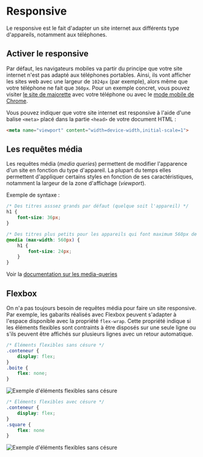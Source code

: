 # Responsive

Le responsive est le fait d'adapter un site internet aux différents type d'appareils, notamment aux téléphones.

## Activer le responsive

Par défaut, les navigateurs mobiles va partir du principe que votre site internet n'est pas adapté aux téléphones portables. Ainsi, ils vont afficher les sites web avec une largeur de `1024px` (par exemple), alors même que votre téléphone ne fait que `360px`. Pour un exemple concret, vous pouvez visiter [le site de majorette](https://www.majorette.com/fr/accueil/) avec votre téléphone ou avec le [mode mobile de Chrome](https://developers.google.com/web/tools/chrome-devtools/device-mode/#viewport).

Vous pouvez indiquer que votre site internet est responsive à l'aide d'une balise `<meta>` placé dans la partie `<head>` de votre document HTML :

```html
<meta name="viewport" content="width=device-width,initial-scale=1">
```

## Les requêtes média

Les requêtes média (_media queries_) permettent de modifier l'apparence d'un site en fonction du type d'appareil. La plupart du temps elles permettent d'appliquer certains styles en fonction de ses caractéristiques, notamment la largeur de la zone d'affichage (_viewport_).

Exemple de syntaxe :

```css
/* Des titres asssez grands par défaut (quelque soit l'appareil) */
h1 {  
	font-size: 36px;  
}

/* Des titres plus petits pour les appareils qui font maximum 560px de large */
@media (max-width: 560px) {  
	h1 {  
		font-size: 24px;  
	}
}
```

Voir la [documentation sur les media-queries](https://wiki.developer.mozilla.org/fr/docs/Web/CSS/Requ%C3%AAtes_m%C3%A9dia/Utiliser_les_Media_queries)

## Flexbox

On n'a pas toujours besoin de requêtes média pour faire un site responsive. Par exemple, les gabarits réalisés avec Flexbox peuvent s'adapter à l'espace disponible avec la propriété `flex-wrap`. Cette propriété indique si les éléments flexibles sont contraints à être disposés sur une seule ligne ou s'ils peuvent être affichés sur plusieurs lignes avec un retour automatique.

```css
/* Éléments flexibles sans césure */
.conteneur {
	display: flex;
}
.boite {
	flex: none;
}
```

![Exemple d'éléments flexibles sans césure](https://ibin.co/4zYviWZoDiYn.png)

```css
/* Éléments flexibles avec césure */
.conteneur {
	display: flex;
}
.square {
	flex: none
}
```

![Exemple d'éléments flexibles sans césure](https://imagebin.ca/v/4zYvrGaSgBvC)
<!--stackedit_data:
eyJoaXN0b3J5IjpbNTM5NDgzMzA4LDQxMzEzNzUzLC0yMDQwNT
YzNTQsMTA2MDQwMDc2NywxMTExNDg2ODU2LC0xMjM1MTU5NTAz
LC0xMDA1MzE1NzA4LC0xNTkzMTg4MDMyLDE4NDYzNDk4OTgsLT
E0MTgxOTkwNzEsMTc3MjQ5NTM5NiwxMTQyNTg5OTIxLC0zMzQ5
NjIxNl19
-->